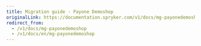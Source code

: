 ```yaml
---
title: Migration guide - Payone Demoshop
originalLink: https://documentation.spryker.com/v1/docs/mg-payonedemoshop
redirect_from:
  - /v1/docs/mg-payonedemoshop
  - /v1/docs/en/mg-payonedemoshop
---
```



